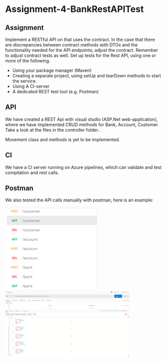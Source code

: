 # Assignment-4-BankRestAPITest

## Assignment

Implement a RESTful API on that uses the contract.
In the case that there are discrepancies between contract methods with DTOs
and the functionality needed for the API endpoints; adjust the contract.
Remember to adjust contract tests as well.
Set up tests for the Rest API, using one or more of the following.
- Using your package manager (Maven)
- Creating a separate project, using setUp and tearDown methods to
start the service.
- Using A CI-server
- A dedicated REST test tool (e.g. Postman)

## API

We have created a REST Api with visual studio (ASP.Net web-application), where we have implemented CRUD methods for Bank, Account, Customer. Take a look at the files in the controller folder..

Movement class and methods is yet to be implemented.

## CI

We have a CI server running on Azure pipelines, which can validate and test compilation and rest calls.

## Postman

We also tested the API calls manually with postman, here is an example:

![Overview over API calls](https://github.com/JonasManley/Assignment-4-BankRestAPITest/blob/master/1.png)
![Postman response to a get call](https://github.com/JonasManley/Assignment-4-BankRestAPITest/blob/master/2.png)
